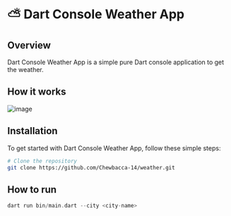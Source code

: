 # ⛅ Dart Console Weather App


## Overview

Dart Console Weather App is a simple pure Dart console application to get the weather.

## How it works

![image](https://github.com/Chewbacca-14/weather/blob/main/g.png)

## Installation

To get started with Dart Console Weather App, follow these simple steps:

```bash
# Clone the repository
git clone https://github.com/Chewbacca-14/weather.git
```


## How to run

```dart
dart run bin/main.dart --city <city-name>
```
